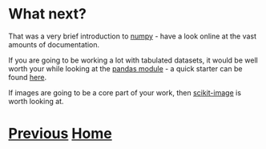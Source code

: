 ---
---

# What next?

That was a very brief introduction to [numpy](http://www.numpy.org/) - have a look online at the vast amounts of documentation.

If you are going to be working a lot with tabulated datasets, it would be well worth your while looking at the [pandas module](http://pandas.pydata.org/) - a quick starter can be found [here](http://pandas.pydata.org/pandas-docs/stable/10min.html).

If images are going to be a core part of your work, then [scikit-image](http://scikit-image.org/) is worth looking at.

# [Previous](../numpy_io_scipy_image) [Home](../README_numpy)
